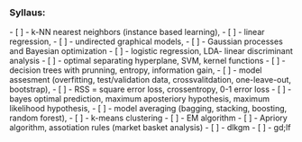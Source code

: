 <h3> Syllaus:</h3>
- [ ] - k-NN nearest neighbors (instance based learning),
- [ ] - linear regression,
- [ ] - undirected graphical models,
- [ ] - Gaussian processes and Bayesian optimization
- [ ] - logistic regression, LDA- linear discriminant analysis
- [ ] - optimal separating hyperplane, SVM, kernel functions
- [ ] - decision trees with prunning, entropy, information gain,
- [ ] - model assesment (overfitting, test/validation data, crossvalitdation, one-leave-out, bootstrap),
- [ ] - RSS = square error loss, crossentropy, 0-1 error loss
- [ ] - bayes optimal prediction, maximum aposteriory hypothesis, maximum likelihood hypothesis,
- [ ] - model averaging (bagging, stacking, boosting, random forest),
- [ ] - k-means clustering
- [ ] - EM algorithm
- [ ] - Apriory algorithm, assotiation rules (market basket analysis)
- [ ] - dlkgm
- [ ] - gd;lf
